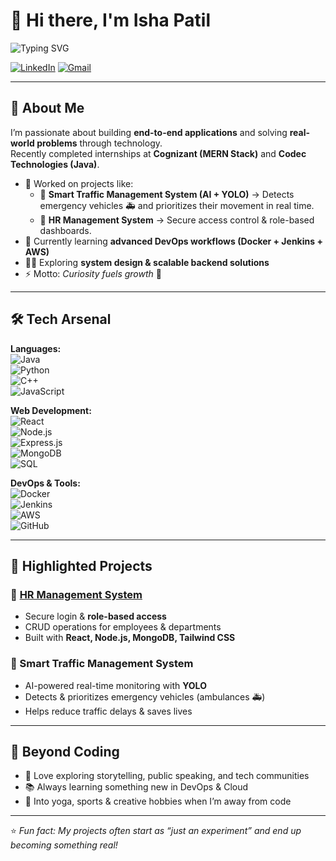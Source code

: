 # 👋 Hi there, I'm Isha Patil  

![Typing SVG](https://readme-typing-svg.herokuapp.com?font=Fira+Code&size=22&duration=2500&pause=1000&color=00C2FF&width=700&lines=Software+Engineer+%7C+Full-Stack+Developer;Always+curious+to+learn+new+things;Building+projects+that+create+impact)

[![LinkedIn](https://img.shields.io/badge/LinkedIn-0077B5?style=flat&logo=linkedin&logoColor=white)](https://www.linkedin.com/in/ishap01) 
[![Gmail](https://img.shields.io/badge/Gmail-D14836?style=flat&logo=gmail&logoColor=white)](mailto:ishaa0182@gmail.com)  

---

## 💫 About Me  
I’m passionate about building **end-to-end applications** and solving **real-world problems** through technology.  
Recently completed internships at **Cognizant (MERN Stack)** and **Codec Technologies (Java)**.  

- 🔭 Worked on projects like:
  - 🚦 **Smart Traffic Management System (AI + YOLO)** → Detects emergency vehicles 🚑 and prioritizes their movement in real time.  
  - 🏢 **HR Management System** → Secure access control & role-based dashboards.  
- 🌱 Currently learning **advanced DevOps workflows (Docker + Jenkins + AWS)**  
- 👨‍💻 Exploring **system design & scalable backend solutions**  
- ⚡ Motto: *Curiosity fuels growth* 🚀  

---

## 🛠️ Tech Arsenal  

**Languages:**  
![Java](https://img.shields.io/badge/Java-red?style=flat&logo=java&logoColor=white)  
![Python](https://img.shields.io/badge/Python-blue?style=flat&logo=python&logoColor=white)  
![C++](https://img.shields.io/badge/C++-00599C?style=flat&logo=c%2B%2B&logoColor=white)  
![JavaScript](https://img.shields.io/badge/JavaScript-F7DF1E?style=flat&logo=javascript&logoColor=black)  

**Web Development:**  
![React](https://img.shields.io/badge/React-20232A?style=flat&logo=react&logoColor=61DAFB)  
![Node.js](https://img.shields.io/badge/Node.js-339933?style=flat&logo=node.js&logoColor=white)  
![Express.js](https://img.shields.io/badge/Express.js-000000?style=flat&logo=express&logoColor=white)  
![MongoDB](https://img.shields.io/badge/MongoDB-4EA94B?style=flat&logo=mongodb&logoColor=white)  
![SQL](https://img.shields.io/badge/SQL-4479A1?style=flat&logo=postgresql&logoColor=white)  

**DevOps & Tools:**  
![Docker](https://img.shields.io/badge/Docker-2496ED?style=flat&logo=docker&logoColor=white)  
![Jenkins](https://img.shields.io/badge/Jenkins-D24939?style=flat&logo=jenkins&logoColor=white)  
![AWS](https://img.shields.io/badge/AWS-232F3E?style=flat&logo=amazon-aws&logoColor=white)  
![GitHub](https://img.shields.io/badge/GitHub-100000?style=flat&logo=github&logoColor=white)  

---

## 🚀 Highlighted Projects  
### 🏢 [HR Management System](https://hrxpert-frontend-nm98d4kra-isha-patils-projects-71a30dce.vercel.app/)
- Secure login & **role-based access**  
- CRUD operations for employees & departments  
- Built with **React, Node.js, MongoDB, Tailwind CSS**

  
### 🚦 Smart Traffic Management System
- AI-powered real-time monitoring with **YOLO**  
- Detects & prioritizes emergency vehicles (ambulances 🚑)  
- Helps reduce traffic delays & saves lives  

---

## 🎯 Beyond Coding  
- 🎤 Love exploring storytelling, public speaking, and tech communities  
- 📚 Always learning something new in DevOps & Cloud  
- 🏸 Into yoga, sports & creative hobbies when I’m away from code  

---

⭐️ *Fun fact: My projects often start as “just an experiment” and end up becoming something real!*  
